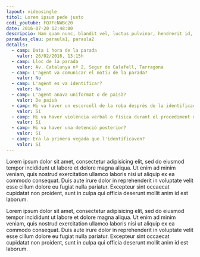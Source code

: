 ```yaml
---
layout: videosingle
titol: Lorem ipsum pede justo
codi_youtube: FQ7FcNWBc20
date: 2016-07-20 12:48:00
descripcio: Nam quam nunc, blandit vel, luctus pulvinar, hendrerit id, lorem.
paraules_clau: paraula1, paraula2
detalls:
  - camp: Data i hora de la parada
    valor: 26/02/2016, 13:15h
  - camp: Lloc de la parada
    valor: Av. Catalunya nº 2, Segur de Calafell, Tarragona
  - camp: L'agent va comunicar el motiu de la parada?
    valor: No
  - camp: L'agent es va identificar?
    valor: No
  - camp: L'agent anava uniformat o de paisà?
    valor: De paisà
  - camp: Hi va haver un escorcoll de la roba després de la identificació?
    valor: Sí
  - camp: Hi va haver violència verbal o física durant el procediment d'identificació i registre?
    valor: Sí
  - camp: Hi va haver una detenció posterior?
    valor: Sí
  - camp: Era la primera vegada que l'identificaven?
    valor: Sí
---
```

Lorem ipsum dolor sit amet, consectetur adipisicing elit, sed do eiusmod tempor incididunt ut labore et dolore magna aliqua. Ut enim ad minim veniam, quis nostrud exercitation ullamco laboris nisi ut aliquip ex ea commodo consequat. Duis aute irure dolor in reprehenderit in voluptate velit esse cillum dolore eu fugiat nulla pariatur. Excepteur sint occaecat cupidatat non proident, sunt in culpa qui officia deserunt mollit anim id est laborum.

Lorem ipsum dolor sit amet, consectetur adipisicing elit, sed do eiusmod tempor incididunt ut labore et dolore magna aliqua. Ut enim ad minim veniam, quis nostrud exercitation ullamco laboris nisi ut aliquip ex ea commodo consequat. Duis aute irure dolor in reprehenderit in voluptate velit esse cillum dolore eu fugiat nulla pariatur. Excepteur sint occaecat cupidatat non proident, sunt in culpa qui officia deserunt mollit anim id est laborum.
